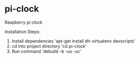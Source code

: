 # pi-clock
Raspberry pi clock

Installation Steps:

  1. Install dependencies 'apt-get install dh-virtualenv devscripts'
  2. cd into project directory 'cd pi-clock'
  3. Run command 'debuild -b -us -uc'
